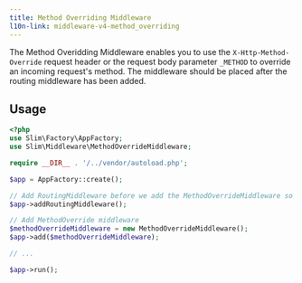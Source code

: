 ```yaml
---
title: Method Overriding Middleware
l10n-link: middleware-v4-method_overriding
---
```


The Method Overidding Middleware enables you to use the `X-Http-Method-Override` request header or the request body parameter `_METHOD` to override an incoming request's method. The middleware should be placed after the routing middleware has been added.

## Usage
```php
<?php
use Slim\Factory\AppFactory;
use Slim\Middleware\MethodOverrideMiddleware;

require __DIR__ . '/../vendor/autoload.php';

$app = AppFactory::create();

// Add RoutingMiddleware before we add the MethodOverrideMiddleware so the method is overrode before routing is done
$app->addRoutingMiddleware();

// Add MethodOverride middleware
$methodOverrideMiddleware = new MethodOverrideMiddleware();
$app->add($methodOverrideMiddleware);

// ...

$app->run();
```
